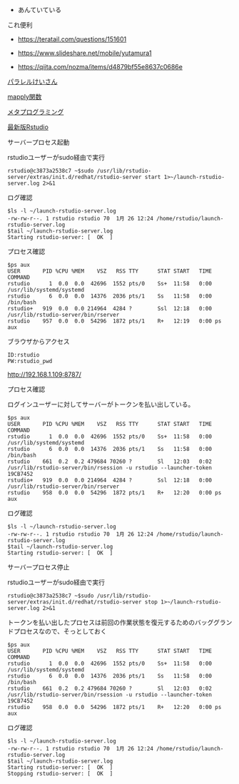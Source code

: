 - あんていている

これ便利
- https://teratail.com/questions/151601

- https://www.slideshare.net/mobile/yutamura1

- https://qiita.com/nozma/items/d4879bf55e8637c0686e

[パラレルけいさん](https://wtnvenga.hatenablog.com/entry/2017/12/03/230102)

[mapply関数](https://sudori.info/stat/stat_mapply_clusterMap.html)

[メタプログラミング](http://chiral.hatenablog.com/entry/20121210/1355065348)

[最新版Rstudio](https://www.rstudio.com/products/rstudio/download/preview/)

サーバープロセス起動

rstudioユーザーがsudo経由で実行

```
rstudio@c3873a2538c7 ~$sudo /usr/lib/rstudio-server/extras/init.d/redhat/rstudio-server start 1>~/launch-rstudio-server.log 2>&1
```

ログ確認

```
$ls -l ~/launch-rstudio-server.log
-rw-rw-r--. 1 rstudio rstudio 70  1月 26 12:24 /home/rstudio/launch-rstudio-server.log
$tail ~/launch-rstudio-server.log
Starting rstudio-server: [  OK  ]
```

プロセス確認

```
$ps aux
USER       PID %CPU %MEM    VSZ   RSS TTY      STAT START   TIME COMMAND
rstudio      1  0.0  0.0  42696  1552 pts/0    Ss+  11:58   0:00 /usr/lib/systemd/systemd
rstudio      6  0.0  0.0  14376  2036 pts/1    Ss   11:58   0:00 /bin/bash
rstudio+   919  0.0  0.0 214964  4284 ?        Ssl  12:18   0:00 /usr/lib/rstudio-server/bin/rserver
rstudio    957  0.0  0.0  54296  1872 pts/1    R+   12:19   0:00 ps aux
```

ブラウザからアクセス

```
ID:rstudio
PW:rstudio_pwd
```

http://192.168.1.109:8787/


プロセス確認

ログインユーザーに対してサーバーがトークンを払い出している。

```
$ps aux
USER       PID %CPU %MEM    VSZ   RSS TTY      STAT START   TIME COMMAND
rstudio      1  0.0  0.0  42696  1552 pts/0    Ss+  11:58   0:00 /usr/lib/systemd/systemd
rstudio      6  0.0  0.0  14376  2036 pts/1    Ss   11:58   0:00 /bin/bash
rstudio    661  0.2  0.2 479684 70260 ?        Sl   12:03   0:02 /usr/lib/rstudio-server/bin/rsession -u rstudio --launcher-token 19CB7452
rstudio+   919  0.0  0.0 214964  4284 ?        Ssl  12:18   0:00 /usr/lib/rstudio-server/bin/rserver
rstudio    958  0.0  0.0  54296  1872 pts/1    R+   12:20   0:00 ps aux
```

ログ確認

```
$ls -l ~/launch-rstudio-server.log
-rw-rw-r--. 1 rstudio rstudio 70  1月 26 12:24 /home/rstudio/launch-rstudio-server.log
$tail ~/launch-rstudio-server.log
Starting rstudio-server: [  OK  ]
```

サーバープロセス停止

rstudioユーザーがsudo経由で実行

```
rstudio@c3873a2538c7 ~$sudo /usr/lib/rstudio-server/extras/init.d/redhat/rstudio-server stop 1>~/launch-rstudio-server.log 2>&1
```

トークンを払い出したプロセスは前回の作業状態を復元するためのバッググランドプロセスなので、そっとしておく

```
$ps aux
USER       PID %CPU %MEM    VSZ   RSS TTY      STAT START   TIME COMMAND
rstudio      1  0.0  0.0  42696  1552 pts/0    Ss+  11:58   0:00 /usr/lib/systemd/systemd
rstudio      6  0.0  0.0  14376  2036 pts/1    Ss   11:58   0:00 /bin/bash
rstudio    661  0.2  0.2 479684 70260 ?        Sl   12:03   0:02 /usr/lib/rstudio-server/bin/rsession -u rstudio --launcher-token 19CB7452
rstudio    958  0.0  0.0  54296  1872 pts/1    R+   12:20   0:00 ps aux
```


ログ確認

```
$ls -l ~/launch-rstudio-server.log
-rw-rw-r--. 1 rstudio rstudio 70  1月 26 12:24 /home/rstudio/launch-rstudio-server.log
$tail ~/launch-rstudio-server.log
Starting rstudio-server: [  OK  ]
Stopping rstudio-server: [  OK  ]
```
